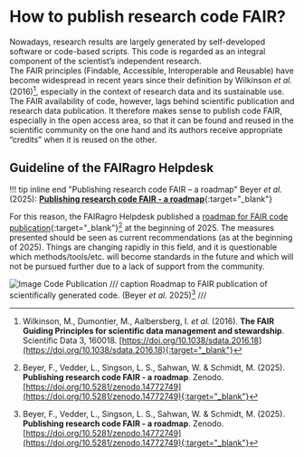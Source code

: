 # How to publish research code FAIR?

Nowadays, research results are largely generated by self-developed software or code-based scripts.
This code is regarded as an integral component of the scientist’s independent research.  
The FAIR principles (Findable, Accessible, Interoperable and Reusable) have become widespread in recent years since their definition by Wilkinson _et al._ (2016)[^1], especially in the context of research data and its sustainable use.
The FAIR availability of code, however, lags behind scientific publication and research data publication.
It therefore makes sense to publish code FAIR, especially in the open access area, so that it can be found and reused in the scientific community on the one hand and its authors receive appropriate “credits” when it is reused on the other.

[^1]: Wilkinson, M., Dumontier, M., Aalbersberg, I. _et al._ (2016). **The FAIR Guiding Principles for scientific data management and stewardship**. Scientific Data 3, 160018. [https://doi.org/10.1038/sdata.2016.18](https://doi.org/10.1038/sdata.2016.18){:target="_blank"}


## Guideline of the FAIRagro Helpdesk

!!! tip inline end "Publishing research code FAIR – a roadmap"
	Beyer _et al._ (2025): [**Publishing research code FAIR - a roadmap**](https://doi.org/10.5281/zenodo.14772749){:target="_blank"}

For this reason, the FAIRagro Helpdesk published a [roadmap for FAIR code publication](https://doi.org/10.5281/zenodo.14772749){:target="_blank"}[^2] at the beginning of 2025.
The measures presented should be seen as current recommendations (as at the beginning of 2025).
Things are changing rapidly in this field, and it is questionable which methods/tools/etc. will become standards in the future and which will not be pursued further due to a lack of support from the community.


[^2]: Beyer, F., Vedder, L., Singson, L. S., Sahwan, W. & Schmidt, M. (2025). **Publishing research code FAIR - a roadmap**. Zenodo. [https://doi.org/10.5281/zenodo.14772749](https://doi.org/10.5281/zenodo.14772749){:target="_blank"}

![Image Code Publication](/knowledgebase/images/Image_Code_EN.png)
/// caption
Roadmap to FAIR publication of scientifically generated code. (Beyer _et al._ 2025)[^2]
///
